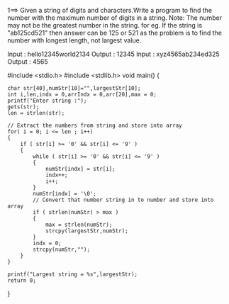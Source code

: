 1==> 
 Given a string of digits and characters.Write a program to find the number with the maximum number of digits in a string.
Note: The number may not be the greatest number in the string.
for eg. If the string is "ab125cd521" then answer can be 125 or 521 as the problem is to find the number with longest length, not largest value.

Input : hello12345world2134
Output : 12345
Input : xyz4565ab234ed325
Output : 4565 

#include <stdio.h>
#include <stdlib.h>
void main() {

    char str[40],numStr[10]="",largestStr[10];
    int i,len,indx = 0,arrIndx = 0,arr[20],max = 0;
    printf("Enter string :");
    gets(str);
    len = strlen(str);
    
    // Extract the numbers from string and store into array
    for( i = 0; i <= len ; i++)
    {
        if ( str[i] >= '0' && str[i] <= '9' )
        {
            while ( str[i] >= '0' && str[i] <= '9' )
            {
                numStr[indx] = str[i];
                indx++;
                i++;
            }
            numStr[indx] = '\0';
            // Convert that number string in to number and store into array
            if ( strlen(numStr) > max )
            {
                max = strlen(numStr);
                strcpy(largestStr,numStr);
            }
            indx = 0;
            strcpy(numStr,"");
        }
    }
    
    printf("Largest string = %s",largestStr);
    return 0;
}

        
